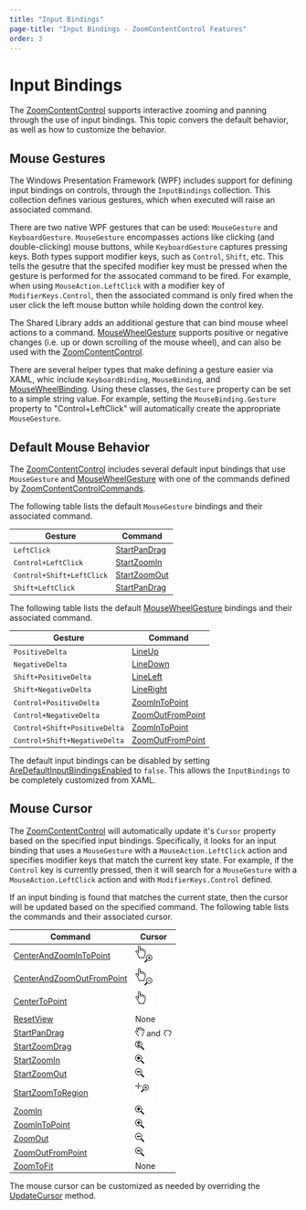 ```yaml
---
title: "Input Bindings"
page-title: "Input Bindings - ZoomContentControl Features"
order: 3
---
```

# Input Bindings

The [ZoomContentControl](xref:ActiproSoftware.Windows.Controls.Navigation.ZoomContentControl) supports interactive zooming and panning through the use of input bindings. This topic convers the default behavior, as well as how to customize the behavior.

## Mouse Gestures

The Windows Presentation Framework (WPF) includes support for defining input bindings on controls, through the `InputBindings` collection. This collection defines various gestures, which when executed will raise an associated command.

There are two native WPF gestures that can be used: `MouseGesture` and `KeyboardGesture`. `MouseGesture` encompasses actions like clicking (and double-clicking) mouse buttons, while `KeyboardGesture` captures pressing keys.  Both types support modifier keys, such as `Control`, `Shift`, etc. This tells the gesutre that the specifed modifier key must be pressed when the gesture is performed for the assocated command to be fired. For example, when using `MouseAction.LeftClick` with a modifier key of `ModifierKeys.Control`, then the associated command is only fired when the user click the left mouse button while holding down the control key.

The Shared Library adds an additional gesture that can bind mouse wheel actions to a command. [MouseWheelGesture](xref:ActiproSoftware.Windows.Input.MouseWheelGesture) supports positive or negative changes (i.e. up or down scrolling of the mouse wheel), and can also be used with the [ZoomContentControl](xref:ActiproSoftware.Windows.Controls.Navigation.ZoomContentControl).

There are several helper types that make defining a gesture easier via XAML, whic include `KeyboardBinding`, `MouseBinding`, and [MouseWheelBinding](xref:ActiproSoftware.Windows.Input.MouseWheelBinding). Using these classes, the `Gesture` property can be set to a simple string value. For example, setting the `MouseBinding.Gesture` property to "Control+LeftClick" will automatically create the appropriate `MouseGesture`.

## Default Mouse Behavior

The [ZoomContentControl](xref:ActiproSoftware.Windows.Controls.Navigation.ZoomContentControl) includes several default input bindings that use `MouseGesture` and [MouseWheelGesture](xref:ActiproSoftware.Windows.Input.MouseWheelGesture) with one of the commands defined by [ZoomContentControlCommands](xref:ActiproSoftware.Windows.Controls.Navigation.ZoomContentControlCommands).

The following table lists the default `MouseGesture` bindings and their associated command.

| Gesture | Command |
|-----|-----|
| `LeftClick` | [StartPanDrag](xref:ActiproSoftware.Windows.Controls.Navigation.ZoomContentControlCommands.StartPanDrag) |
| `Control+LeftClick` | [StartZoomIn](xref:ActiproSoftware.Windows.Controls.Navigation.ZoomContentControlCommands.StartZoomIn) |
| `Control+Shift+LeftClick` | [StartZoomOut](xref:ActiproSoftware.Windows.Controls.Navigation.ZoomContentControlCommands.StartZoomOut) |
| `Shift+LeftClick` | [StartPanDrag](xref:ActiproSoftware.Windows.Controls.Navigation.ZoomContentControlCommands.StartPanDrag) |

The following table lists the default [MouseWheelGesture](xref:ActiproSoftware.Windows.Input.MouseWheelGesture) bindings and their associated command.

| Gesture | Command |
|-----|-----|
| `PositiveDelta` | [LineUp](xref:ActiproSoftware.Windows.Controls.Navigation.ZoomContentControlCommands.LineUp) |
| `NegativeDelta` | [LineDown](xref:ActiproSoftware.Windows.Controls.Navigation.ZoomContentControlCommands.LineDown) |
| `Shift+PositiveDelta` | [LineLeft](xref:ActiproSoftware.Windows.Controls.Navigation.ZoomContentControlCommands.LineLeft) |
| `Shift+NegativeDelta` | [LineRight](xref:ActiproSoftware.Windows.Controls.Navigation.ZoomContentControlCommands.LineRight) |
| `Control+PositiveDelta` | [ZoomInToPoint](xref:ActiproSoftware.Windows.Controls.Navigation.ZoomContentControlCommands.ZoomInToPoint) |
| `Control+NegativeDelta` | [ZoomOutFromPoint](xref:ActiproSoftware.Windows.Controls.Navigation.ZoomContentControlCommands.ZoomOutFromPoint) |
| `Control+Shift+PositiveDelta` | [ZoomInToPoint](xref:ActiproSoftware.Windows.Controls.Navigation.ZoomContentControlCommands.ZoomInToPoint) |
| `Control+Shift+NegativeDelta` | [ZoomOutFromPoint](xref:ActiproSoftware.Windows.Controls.Navigation.ZoomContentControlCommands.ZoomOutFromPoint) |

The default input bindings can be disabled by setting [AreDefaultInputBindingsEnabled](xref:ActiproSoftware.Windows.Controls.Navigation.ZoomContentControl.AreDefaultInputBindingsEnabled) to `false`. This allows the `InputBindings` to be completely customized from XAML.

## Mouse Cursor

The [ZoomContentControl](xref:ActiproSoftware.Windows.Controls.Navigation.ZoomContentControl) will automatically update it's `Cursor` property based on the specified input bindings. Specifically, it looks for an input binding that uses a `MouseGesture` with a `MouseAction.LeftClick` action and specifies modifier keys that match the current key state.  For example, if the `Control` key is currently pressed, then it will search for a `MouseGesture` with a `MouseAction.LeftClick` action and with `ModifierKeys.Control` defined.

If an input binding is found that matches the current state, then the cursor will be updated based on the specified command.  The following table lists the commands and their associated cursor.

| Command | Cursor |
|-----|-----|
| [CenterAndZoomInToPoint](xref:ActiproSoftware.Windows.Controls.Navigation.ZoomContentControlCommands.CenterAndZoomInToPoint) | ![Screenshot](../images/zoomcontentcontrol-cursor-center-and-zoom-in-to-point.png) |
| [CenterAndZoomOutFromPoint](xref:ActiproSoftware.Windows.Controls.Navigation.ZoomContentControlCommands.CenterAndZoomOutFromPoint) | ![Screenshot](../images/zoomcontentcontrol-cursor-center-and-zoom-out-from-point.png) |
| [CenterToPoint](xref:ActiproSoftware.Windows.Controls.Navigation.ZoomContentControlCommands.CenterToPoint) | ![Screenshot](../images/zoomcontentcontrol-cursor-center-to-point.png) |
| [ResetView](xref:ActiproSoftware.Windows.Controls.Navigation.ZoomContentControlCommands.ResetView) | None |
| [StartPanDrag](xref:ActiproSoftware.Windows.Controls.Navigation.ZoomContentControlCommands.StartPanDrag) | ![Screenshot](../images/zoomcontentcontrol-cursor-pan-drag-open.png) and ![Screenshot](../images/zoomcontentcontrol-cursor-pan-drag-closed.png) |
| [StartZoomDrag](xref:ActiproSoftware.Windows.Controls.Navigation.ZoomContentControlCommands.StartZoomDrag) | ![Screenshot](../images/zoomcontentcontrol-cursor-zoom-drag.png) |
| [StartZoomIn](xref:ActiproSoftware.Windows.Controls.Navigation.ZoomContentControlCommands.StartZoomIn) | ![Screenshot](../images/zoomcontentcontrol-cursor-zoom-in.png) |
| [StartZoomOut](xref:ActiproSoftware.Windows.Controls.Navigation.ZoomContentControlCommands.StartZoomOut) | ![Screenshot](../images/zoomcontentcontrol-cursor-zoom-out.png) |
| [StartZoomToRegion](xref:ActiproSoftware.Windows.Controls.Navigation.ZoomContentControlCommands.StartZoomToRegion) | ![Screenshot](../images/zoomcontentcontrol-cursor-zoom-to-region.png) |
| [ZoomIn](xref:ActiproSoftware.Windows.Controls.Navigation.ZoomContentControlCommands.ZoomIn) | ![Screenshot](../images/zoomcontentcontrol-cursor-zoom-in.png) |
| [ZoomInToPoint](xref:ActiproSoftware.Windows.Controls.Navigation.ZoomContentControlCommands.ZoomInToPoint) | ![Screenshot](../images/zoomcontentcontrol-cursor-zoom-in.png) |
| [ZoomOut](xref:ActiproSoftware.Windows.Controls.Navigation.ZoomContentControlCommands.ZoomOut) | ![Screenshot](../images/zoomcontentcontrol-cursor-zoom-out.png) |
| [ZoomOutFromPoint](xref:ActiproSoftware.Windows.Controls.Navigation.ZoomContentControlCommands.ZoomOutFromPoint) | ![Screenshot](../images/zoomcontentcontrol-cursor-zoom-out.png) |
| [ZoomToFit](xref:ActiproSoftware.Windows.Controls.Navigation.ZoomContentControlCommands.ZoomToFit) | None |

The mouse cursor can be customized as needed by overriding the [UpdateCursor](xref:ActiproSoftware.Windows.Controls.Navigation.ZoomContentControl.UpdateCursor*) method.
